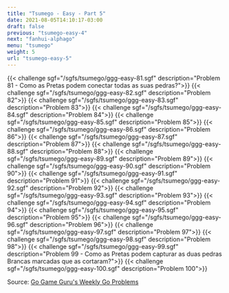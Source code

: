 ```yaml
---
title: "Tsumego - Easy - Part 5"
date: 2021-08-05T14:10:17-03:00
draft: false
previous: "tsumego-easy-4"
next: "fanhui-alphago"
menu: "tsumego"
weight: 5
url: "tsumego-easy-5"
---
```


{{< challenge sgf="/sgfs/tsumego/ggg-easy-81.sgf" description="Problem 81 - Como as Pretas podem conectar todas as suas pedras?">}}<ok>
{{< challenge sgf="/sgfs/tsumego/ggg-easy-82.sgf" description="Problem 82">}}<ok>
{{< challenge sgf="/sgfs/tsumego/ggg-easy-83.sgf" description="Problem 83">}}<ok>
{{< challenge sgf="/sgfs/tsumego/ggg-easy-84.sgf" description="Problem 84">}}<ok>
{{< challenge sgf="/sgfs/tsumego/ggg-easy-85.sgf" description="Problem 85">}}<ok>
{{< challenge sgf="/sgfs/tsumego/ggg-easy-86.sgf" description="Problem 86">}}<ok>
{{< challenge sgf="/sgfs/tsumego/ggg-easy-87.sgf" description="Problem 87">}}<ok>
{{< challenge sgf="/sgfs/tsumego/ggg-easy-88.sgf" description="Problem 88">}}<ok>
{{< challenge sgf="/sgfs/tsumego/ggg-easy-89.sgf" description="Problem 89">}}<ok>
{{< challenge sgf="/sgfs/tsumego/ggg-easy-90.sgf" description="Problem 90">}}<ok>
{{< challenge sgf="/sgfs/tsumego/ggg-easy-91.sgf" description="Problem 91">}}<ok>
{{< challenge sgf="/sgfs/tsumego/ggg-easy-92.sgf" description="Problem 92">}}<ok>
{{< challenge sgf="/sgfs/tsumego/ggg-easy-93.sgf" description="Problem 93">}}<ok>
{{< challenge sgf="/sgfs/tsumego/ggg-easy-94.sgf" description="Problem 94">}}<ok>
{{< challenge sgf="/sgfs/tsumego/ggg-easy-95.sgf" description="Problem 95">}}<ok>
{{< challenge sgf="/sgfs/tsumego/ggg-easy-96.sgf" description="Problem 96">}}<ok>
{{< challenge sgf="/sgfs/tsumego/ggg-easy-97.sgf" description="Problem 97">}}<ok>
{{< challenge sgf="/sgfs/tsumego/ggg-easy-98.sgf" description="Problem 98">}}<ok>
{{< challenge sgf="/sgfs/tsumego/ggg-easy-99.sgf" description="Problem 99 - Como as Pretas podem capturar as duas pedras Brancas marcadas que as cortaram?">}}<ok>
{{< challenge sgf="/sgfs/tsumego/ggg-easy-100.sgf" description="Problem 100">}}<ok>

Source: [Go Game Guru's Weekly Go Problems](https://github.com/gogameguru/go-problems)
